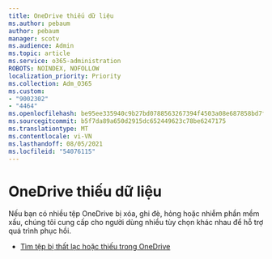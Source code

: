 ```yaml
---
title: OneDrive thiếu dữ liệu
ms.author: pebaum
author: pebaum
manager: scotv
ms.audience: Admin
ms.topic: article
ms.service: o365-administration
ROBOTS: NOINDEX, NOFOLLOW
localization_priority: Priority
ms.collection: Adm_O365
ms.custom:
- "9002302"
- "4464"
ms.openlocfilehash: be95ee335940c9b27bd0788563267394f4503a08e687858bd7fb0800730f4de2
ms.sourcegitcommit: b5f7da89a650d2915dc652449623c78be6247175
ms.translationtype: MT
ms.contentlocale: vi-VN
ms.lasthandoff: 08/05/2021
ms.locfileid: "54076115"
---
```

# <a name="onedrive-is-missing-data"></a>OneDrive thiếu dữ liệu

Nếu bạn có nhiều tệp OneDrive bị xóa, ghi đè, hỏng hoặc nhiễm phần mềm xấu, chúng tôi cung cấp cho người dùng nhiều tùy chọn khác nhau để hỗ trợ quá trình phục hồi.

- [Tìm tệp bị thất lạc hoặc thiếu trong OneDrive](https://go.microsoft.com/fwlink/?linkid=2125166)
